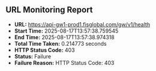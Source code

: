## URL Monitoring Report

- **URL:** https://api-gw1-prod1.fisglobal.com/gw/v1/health
- **Start Time:** 2025-08-17T13:57:38.759545
- **End Time:** 2025-08-17T13:57:38.974318
- **Total Time Taken:** 0.214773 seconds
- **HTTP Status Code:** 403
- **Status:** Failure
- **Failure Reason:** HTTP Status Code: 403
